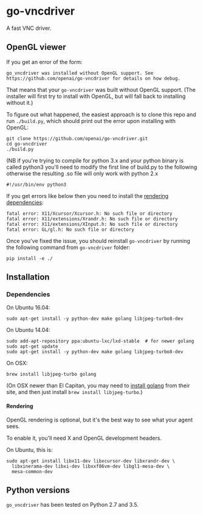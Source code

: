 # go-vncdriver

A fast VNC driver.

## OpenGL viewer

If you get an error of the form:

```go_vncdriver was installed without OpenGL support. See https://github.com/openai/go-vncdriver for details on how debug.```

That means that your `go-vncdriver` was built without OpenGL
support. (The installer will first try to install with OpenGL, but
will fall back to installing without it.)

To figure out what happened, the easiest approach is to clone this
repo and run `./build.py`, which should print out the error upon
installing with OpenGL:
```
git clone https://github.com/openai/go-vncdriver.git
cd go-vncdriver
./build.py
```
(NB if you're trying to compile for python 3.x
and your python binary is called python3 you'll need to modify the 
first line of build.py to the following otherwise the resulting
.so file will only work with python 2.x
```
#!/usr/bin/env python3
```

If you get errors like below then you need to install the [rendering dependencies](https://github.com/openai/go-vncdriver#rendering):
```
fatal error: X11/Xcursor/Xcursor.h: No such file or directory
fatal error: X11/extensions/Xrandr.h: No such file or directory
fatal error: X11/extensions/XInput.h: No such file or directory
fatal error: GL/gl.h: No such file or directory
```

Once you've fixed the issue, you should reinstall `go-vncdriver` by running the following command from `go-vncdriver` folder:
```
pip install -e ./
```

## Installation

### Dependencies

On Ubuntu 16.04:

```
sudo apt-get install -y python-dev make golang libjpeg-turbo8-dev
```

On Ubuntu 14.04:

```
sudo add-apt-repository ppa:ubuntu-lxc/lxd-stable  # for newer golang
sudo apt-get update
sudo apt-get install -y python-dev make golang libjpeg-turbo8-dev
```

On OSX:

```
brew install libjpeg-turbo golang
```

(On OSX newer than El Capitan, you may need to
[install golang](https://golang.org/doc/install) from their site, and
then just install `brew install libjpeg-turbo`.)

#### Rendering

OpenGL rendering is optional, but it's the best way to see what your
agent sees.

To enable it, you'll need X and OpenGL development headers.

On Ubuntu, this is:

```
sudo apt-get install libx11-dev libxcursor-dev libxrandr-dev \
  libxinerama-dev libxi-dev libxxf86vm-dev libgl1-mesa-dev \
  mesa-common-dev
```

## Python versions

`go_vncdriver` has been tested on Python 2.7 and 3.5.
